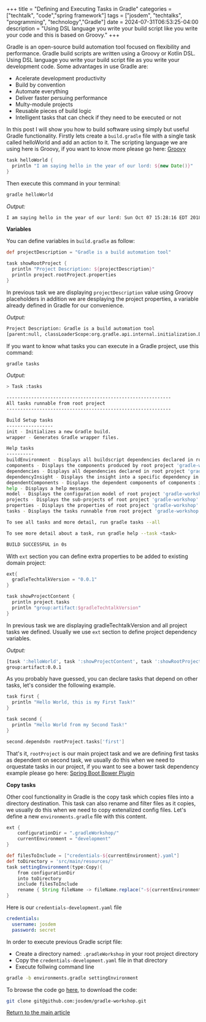 +++
title = "Defining and Executing Tasks in Gradle"
categories = ["techtalk", "code","spring framework"]
tags = ["josdem", "techtalks", "programming", "technology","Gradle"]
date = 2024-07-31T06:53:25-04:00
description = "Using DSL language you write your build script like you write your code and this is based on Groovy."
+++

Gradle is an open-source build automation tool focused on flexibility and performance. Gradle build scripts are written using a Groovy or Kotlin DSL. Using DSL language you write your build script file as you write your development code. Some advantages in use Gradle are:

* Acelerate development productivity
* Build by convention
* Automate everything
* Deliver faster persuing performance
* Multy-module projects
* Reusable pieces of build logic
* Intelligent tasks that can check if they need to be executed or not

In this post I will show you how to build software using simply but useful Gradle functionality. Firstly lets create a `build.gradle` file with a single task called helloWorld and add an action to it. The scripting language we are using here is Groovy, if you want to know more please go here: [Groovy](/techtalk/groovy/)

```groovy
task helloWorld {
  println "I am saying hello in the year of our lord: ${new Date()}"
}
```

Then execute this command in your terminal:

```bash
gradle helloWorld
```

*Output:*

```bash
I am saying hello in the year of our lord: Sun Oct 07 15:28:16 EDT 2018
```

**Variables**

You can define variables in `build.gradle` as follow:

```groovy
def projectDescription = "Gradle is a build automation tool"

task showRootProject {
  println "Project Description: ${projectDescription}"
  println project.rootProject.properties
}
```

In previous task we are displaying `projectDescription` value using Groovy placeholders in addition we are desplaying the project properties, a variable already defined in Gradle for our convenience.

*Output:*

```bash
Project Description: Gradle is a build automation tool
[parent:null, classLoaderScope:org.gradle.api.internal.initialization.DefaultClassLoaderScope@71bf6081, buildDir:/Users/moralej3/Projects/gradle-workshop/build, configurations:[], plugins:[org.gradle.api.plugins.HelpTasksPlugin@179e437], scriptHandlerFactory:org.gradle.api.internal.initialization.DefaultScriptHandlerFactory@3ffbb4ae, objects:org.gradle.api.internal.model.DefaultObjectFactory@5d7e388e, logger:org.gradle.internal.logging.slf4j.OutputEventListenerBackedLogger@4105a437, deferredProjectConfiguration:org.gradle.api.internal.project.DeferredProjectConfiguration@4c61f1a0, rootDir:/Users/moralej3/Projects/gradle-workshop, project:root project 'gradle-workshop', projectRegistry:org.gradle.api.internal.project.DefaultProjectRegistry@46d02bc5, path::, normalization:org.gradle.normalization.internal.DefaultInputNormalizationHandler_Decorated@246cb975, repositories:[], childProjects:[:], scriptPluginFactory:org.gradle.configuration.ScriptPluginFactorySelector@87a5f3e, state:project state 'EXECUTING', resourceLoader:org.gradle.internal.resource.transfer.DefaultUriTextResourceLoader@4bd54360, serviceRegistryFactory:org.gradle.internal.service.scopes.ProjectScopeServices$4@c9cc7dc, tasks:[task ':helloWorld', task ':showRootProject'], group:, artifacts:org.gradle.api.internal.artifacts.dsl.DefaultArtifactHandler_Decorated@4dfa602b, ext:org.gradle.api.internal.plugins.DefaultExtraPropertiesExtension@17a34505, projectDir:/Users/moralej3/Projects/gradle-workshop, dependencyLocking:org.gradle.internal.locking.DefaultDependencyLockingHandler_Decorated@768cdad2, nexusUser:moralej3, configurationTargetIdentifier:org.gradle.configuration.ConfigurationTargetIdentifier$1@1c4451f8, projectEvaluationBroadcaster:ProjectEvaluationListener broadcast, projectPath::, module:org.gradle.api.internal.artifacts.ProjectBackedModule@21d5e0a, inheritedScope:org.gradle.api.internal.ExtensibleDynamicObject$InheritedDynamicObject@2219163, version:unspecified, script:false, dependencies:org.gradle.api.internal.artifacts.dsl.dependencies.DefaultDependencyHandler_Decorated@f27674f, fileResolver:org.gradle.api.internal.file.BaseDirFileResolver@1f6d7633, extensions:org.gradle.api.internal.plugins.DefaultConvention@21982fb7, modelRegistry:org.gradle.model.internal.registry.DefaultModelRegistry@2fbc086e, projectEvaluator:org.gradle.configuration.project.LifecycleProjectEvaluator@1b951fc9, projectConfigurator:org.gradle.api.internal.project.BuildOperationCrossProjectConfigurator@6f3d3e66, name:gradle-workshop, logging:org.gradle.internal.logging.services.DefaultLoggingManager@f3851a1, configurationActions:org.gradle.configuration.project.DefaultProjectConfigurationActionContainer@4088d750, buildscript:org.gradle.api.internal.initialization.DefaultScriptHandler@73d0e3df, gradleTechtalkVersion:0.0.1, helloWorld:task ':helloWorld', showRootProject:task ':showRootProject', status:release, processOperations:org.gradle.api.internal.file.DefaultFileOperations@75182dcd, subprojects:[], components:[], asDynamicObject:DynamicObject for root project 'gradle-workshop', displayName:root project 'gradle-workshop', identityPath::, parentIdentifier:null, description:null, antBuilderFactory:org.gradle.api.internal.project.DefaultAntBuilderFactory@3860cf96, buildPath::, fileOperations:org.gradle.api.internal.file.DefaultFileOperations@75182dcd, pluginManager:org.gradle.api.internal.plugins.DefaultPluginManager_Decorated@3e54bd9d, standardOutputCapture:org.gradle.internal.logging.services.DefaultLoggingManager@f3851a1, defaultTasks:[], modelSchemaStore:org.gradle.model.internal.manage.schema.extract.DefaultModelSchemaStore@49605da, class:class org.gradle.api.internal.project.DefaultProject_Decorated, buildScriptSource:org.gradle.groovy.scripts.TextResourceScriptSource@4a6e7f93, convention:org.gradle.api.internal.plugins.DefaultConvention@21982fb7, allprojects:[root project 'gradle-workshop'], baseClassLoaderScope:org.gradle.api.internal.initialization.DefaultClassLoaderScope@7eac4556, ant:org.gradle.api.internal.project.DefaultAntBuilder@400e396a, resources:org.gradle.api.internal.resources.DefaultResourceHandler@5baddca3, services:ProjectScopeServices, url:https://api.github.com/, gradle:build 'gradle-workshop', layout:org.gradle.api.internal.file.DefaultProjectLayout@6206a2a2, buildFile:/Users/moralej3/Projects/gradle-workshop/build.gradle, depth:0, nexusPass:Th3str4ng3r., rootProject:root project 'gradle-workshop', properties:(this Map), providers:org.gradle.api.internal.provider.DefaultProviderFactory@5b60eb8f]
```

If you want to know what tasks you can execute in a Gradle project, use this command:

```bash
gradle tasks
```

*Output:*

```bash
> Task :tasks

------------------------------------------------------------
All tasks runnable from root project
------------------------------------------------------------

Build Setup tasks
-----------------
init - Initializes a new Gradle build.
wrapper - Generates Gradle wrapper files.

Help tasks
----------
buildEnvironment - Displays all buildscript dependencies declared in root project 'gradle-workshop'.
components - Displays the components produced by root project 'gradle-workshop'. [incubating]
dependencies - Displays all dependencies declared in root project 'gradle-workshop'.
dependencyInsight - Displays the insight into a specific dependency in root project 'gradle-workshop'.
dependentComponents - Displays the dependent components of components in root project 'gradle-workshop'. [incubating]
help - Displays a help message.
model - Displays the configuration model of root project 'gradle-workshop'. [incubating]
projects - Displays the sub-projects of root project 'gradle-workshop'.
properties - Displays the properties of root project 'gradle-workshop'.
tasks - Displays the tasks runnable from root project 'gradle-workshop'.

To see all tasks and more detail, run gradle tasks --all

To see more detail about a task, run gradle help --task <task>

BUILD SUCCESSFUL in 0s
```

With `ext` section you can define extra properties to be added to existing domain project:

```groovy
ext{
  gradleTechtalkVersion = "0.0.1"
}

task showProjectContent {
  println project.tasks
  println "group:artifact:$gradleTechtalkVersion"
}
```

In previous task we are displaying gradleTechtalkVersion and all project tasks we defined. Usually we use `ext` section to define project dependency variables.

*Output:*

```bash
[task ':helloWorld', task ':showProjectContent', task ':showRootProject']
group:artifact:0.0.1
```

As you probably have guessed, you can declare tasks that depend on other tasks, let's consider the following example.

```groovy
task first {
  println "Hello World, this is my First Task!"
}

task second {
  println "Hello World from my Second Task!"
}

second.dependsOn rootProject.tasks['first']
```

That's it, `rootProject` is our main project task and we are defining first tasks as dependent on second task, we usually do this when we need to orquestate tasks in our project, if you want to see a bower task dependency example please go here: [Spring Boot Bower Plugin](http://josdem.io/techtalk/spring/spring_boot_bower_plugin/)

**Copy tasks**

Other cool functionality in Gradle is the copy task which copies files into a directory destination. This task can also rename and filter files as it copies, we usually do this when we need to copy extenalized config files. Let's define a new `environments.gradle` file with this content.

```groovy
ext {
	configurationDir = ".gradleWorkshop/"
	currentEnvironment = "development"
}

def filesToInclude = ["credentials-${currentEnvironment}.yaml"]
def toDirectory = 'src/main/resources/'
task settingEnvironment(type:Copy){
	from configurationDir
	into toDirectory
	include filesToInclude
	rename { String fileName -> fileName.replace("-${currentEnvironment}", '') }
}
```

Here is our `credentials-development.yaml` file

```yaml
credentials:
  username: josdem
  password: secret
```

In order to execute previous Gradle script file:

* Create a directory named: `.gradleWorkshop` in your root project directory
* Copy the `credentials-development.yaml` file in that directory
* Execute follwing command line

```bash
gradle -b environments.gradle settingEnvironment
```

To browse the code go [here](https://github.com/josdem/gradle-workshop), to download the code:

```bash
git clone git@github.com:josdem/gradle-workshop.git
```

[Return to the main article](/techtalk/cicd)
